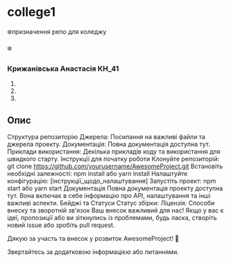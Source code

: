 # college1

:snowflake:призначення репо для коледжу

:snowflake:
### Крижанівська Анастасія КН_41
1. 
2.
3.

## Опис

Структура репозиторію
Джерела: Посилання на важливі файли та джерела проекту.
Документація: Повна документація доступна тут.
Приклади використання: Декілька прикладів коду та використання для швидкого старту.
Інструкції для початку роботи
Клонуйте репозиторій: git clone https://github.com/yourusername/AwesomeProject.git
Встановіть необхідні залежності: npm install або yarn install
Налаштуйте конфігурацію: [інструкції_щодо_налаштування]
Запустіть проект: npm start або yarn start
Документація
Повна документація проекту доступна тут. Вона включає в себе інформацію про API, налаштування та інші важливі аспекти.
Бейджі та Статуси
Статус збірки: 
Ліцензія: 
Способи внеску та зворотній зв'язок
Ваш внесок важливий для нас! Якщо у вас є ідеї, пропозиції або ви зіткнулись із проблемами, будь ласка, створіть новий issue або зробіть pull request.

Дякую за участь та внесок у розвиток AwesomeProject! 🚀

Звертайтесь за додатковою інформацією або питаннями.
